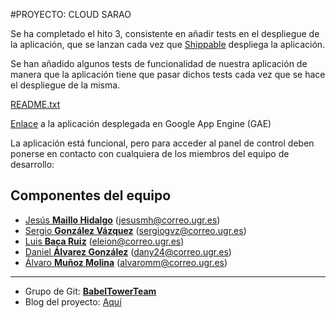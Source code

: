 #PROYECTO: CLOUD SARAO

Se ha completado el hito 3, consistente en añadir tests en el despliegue de la aplicación, que se lanzan cada vez que [Shippable](https://www.shippable.com/) despliega la aplicación.

Se han añadido algunos tests de funcionalidad de nuestra aplicación de manera que la aplicación tiene que pasar dichos tests cada vez que se hace el despliegue de la misma.

[README.txt](https://github.com/babeltowerteam/cloudsarao/blob/master/README.md)

[Enlace](cloud-sarao.appspot.com) a la aplicación desplegada en Google App Engine (GAE)

La aplicación está funcional, pero para acceder al panel de control deben ponerse en contacto con cualquiera de los miembros del equipo de desarrollo:

Componentes del equipo  
----------------------
- [Jesús **Maillo Hidalgo**](https://github.com/JMailloH) (jesusmh@correo.ugr.es)
- [Sergio **González Vázquez**](https://github.com/sergiogvz) (sergiogvz@correo.ugr.es)
- [Luis **Baca Ruiz**](https://github.com/eleion) (eleion@correo.ugr.es)
- [Daniel **Álvarez González**](https://github.com/Crixo24) (dany24@correo.ugr.es)
- [Álvaro **Muñoz Molina**](https://github.com/alvaromm) (alvaromm@correo.ugr.es)

- - -
- Grupo de Git: [**BabelTowerTeam**](https://github.com/babeltowerteam)
- Blog del proyecto: [Aquí](http://babeltowerteam.github.io/cloudsarao/)